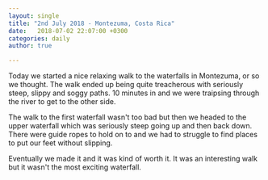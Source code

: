 ```yaml
---
layout: single
title: "2nd July 2018 - Montezuma, Costa Rica"
date:   2018-07-02 22:07:00 +0300
categories: daily
author: true

---
```



Today we started a nice relaxing walk to the waterfalls in Montezuma, or so we thought. The walk ended up being quite treacherous with seriously steep, slippy and soggy paths. 10 minutes in and we were traipsing through the river to get to the other side. 

The walk to the first waterfall wasn't too bad but then we headed to the upper waterfall which was seriously steep going up and then back down. There were guide ropes to hold on to and we had to struggle to find places to put our feet without slipping. 

Eventually we made it and it was kind of worth it. It was an interesting walk but it wasn't the most exciting waterfall. 


